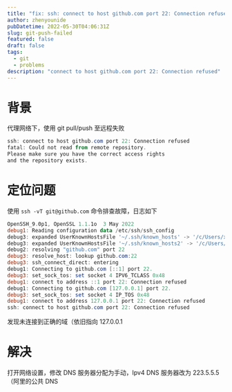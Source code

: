 ```yaml
---
title: "fix: ssh: connect to host github.com port 22: Connection refused"
author: zhenyounide
pubDatetime: 2022-05-30T04:06:31Z
slug: git-push-failed
featured: false
draft: false
tags:
  - git
  - problems
description: "connect to host github.com port 22: Connection refused"
---
```


# 背景

代理网络下，使用 git pull/push 至远程失败

```powershell
ssh: connect to host github.com port 22: Connection refused
fatal: Could not read from remote repository.
Please make sure you have the correct access rights
and the repository exists.
```

# 定位问题

使用 `ssh -vT git@github.com` 命令排查故障，日志如下

```powershell
OpenSSH_9.0p1, OpenSSL 1.1.1o  3 May 2022
debug1: Reading configuration data /etc/ssh/ssh_config
debug3: expanded UserKnownHostsFile '~/.ssh/known_hosts' -> '/c/Users/xxn/.ssh/known_hosts'
debug3: expanded UserKnownHostsFile '~/.ssh/known_hosts2' -> '/c/Users/xxn/.ssh/known_hosts2'
debug2: resolving "github.com" port 22
debug3: resolve_host: lookup github.com:22
debug3: ssh_connect_direct: entering
debug1: Connecting to github.com [::1] port 22.
debug3: set_sock_tos: set socket 4 IPV6_TCLASS 0x48
debug1: connect to address ::1 port 22: Connection refused
debug1: Connecting to github.com [127.0.0.1] port 22.
debug3: set_sock_tos: set socket 4 IP_TOS 0x48
debug1: connect to address 127.0.0.1 port 22: Connection refused
ssh: connect to host github.com port 22: Connection refused
```

发现未连接到正确的域（依旧指向 127.0.0.1

# 解决

打开网络设置，修改 DNS 服务器分配为手动，Ipv4 DNS 服务器改为 223.5.5.5（阿里的公共 DNS
